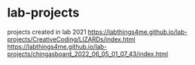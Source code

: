# lab-projects
projects created in lab 2021
https://labthings4me.github.io/lab-projects/CreativeCoding/LIZARDs/index.html
https://labthings4me.github.io/lab-projects/chingasboard_2022_06_05_01_07_43/index.html

